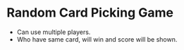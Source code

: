 # Random Card Picking Game
- Can use multiple players.
- Who have same card, will win and score will be shown.
